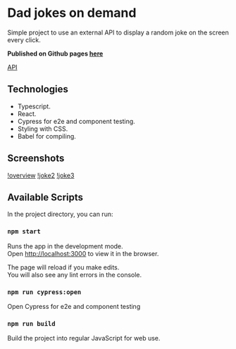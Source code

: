 # Dad jokes on demand

Simple project to use an external API to display a random joke on the screen every click.

**Published on Github pages [here](https://automcas.github.io/dadjokes/)**

[API](https://icanhazdadjoke.com/api)

## Technologies

- Typescript.
- React.
- Cypress for e2e and component testing.
- Styling with CSS.
- Babel for compiling.

## Screenshots

[!overview](https://github.com/AUTOMCAS/dadjokes/blob/main/misc/screenshots/overview.png?raw=true)
[!joke2](https://github.com/AUTOMCAS/dadjokes/blob/main/misc/screenshots/joke2.png?raw=true)
[!joke3](https://github.com/AUTOMCAS/dadjokes/blob/main/misc/screenshots/joke3.png?raw=true)

## Available Scripts

In the project directory, you can run:

### `npm start`

Runs the app in the development mode.\
Open [http://localhost:3000](http://localhost:3000) to view it in the browser.

The page will reload if you make edits.\
You will also see any lint errors in the console.

### `npm run cypress:open`

Open Cypress for e2e and component testing

### `npm run build`

Build the project into regular JavaScript for web use.
